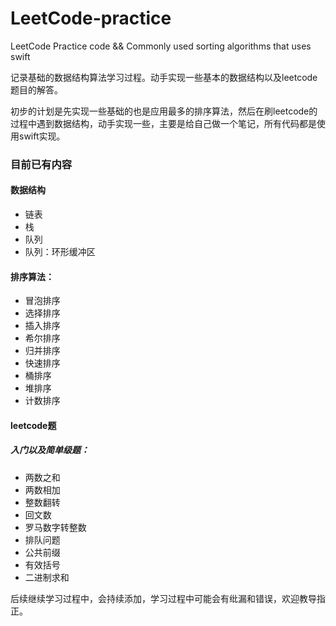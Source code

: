 # LeetCode-practice
LeetCode Practice code &amp;&amp; Commonly used sorting algorithms that uses swift

记录基础的数据结构算法学习过程。动手实现一些基本的数据结构以及leetcode题目的解答。

初步的计划是先实现一些基础的也是应用最多的排序算法，然后在刷leetcode的过程中遇到数据结构，动手实现一些，主要是给自己做一个笔记，所有代码都是使用swift实现。

### 目前已有内容

#### 数据结构

- 链表
- 栈
- 队列
- 队列：环形缓冲区

#### 排序算法：

- 冒泡排序
- 选择排序
- 插入排序
- 希尔排序
- 归并排序
- 快速排序
- 桶排序
- 堆排序
- 计数排序

#### leetcode题

##### 入门以及简单级题：

- 两数之和
- 两数相加
- 整数翻转
- 回文数
- 罗马数字转整数
- 排队问题
- 公共前缀
- 有效括号
- 二进制求和



后续继续学习过程中，会持续添加，学习过程中可能会有纰漏和错误，欢迎教导指正。
